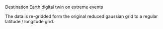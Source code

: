 Destination Earth digital twin on extreme events

The data is re-gridded form the original reduced gaussian grid to
a regular latitude / longitude grid.
